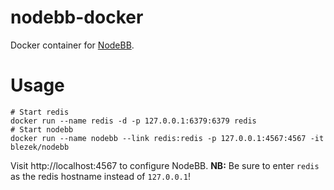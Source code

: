 # nodebb-docker

Docker container for [NodeBB](https://github.com/NodeBB/NodeBB).

# Usage

```
# Start redis
docker run --name redis -d -p 127.0.0.1:6379:6379 redis
# Start nodebb
docker run --name nodebb --link redis:redis -p 127.0.0.1:4567:4567 -it blezek/nodebb
```

Visit http://localhost:4567 to configure NodeBB.  **NB:** Be sure to enter `redis` as the redis hostname instead of `127.0.0.1`!
